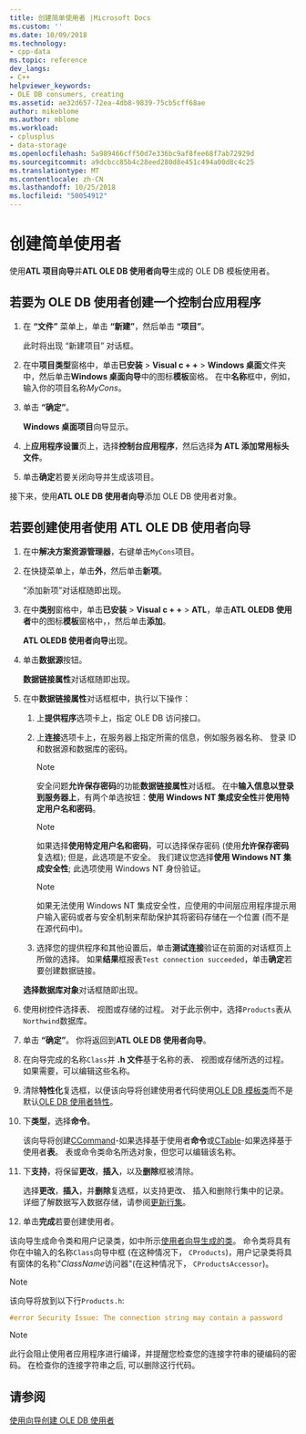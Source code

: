 ```yaml
---
title: 创建简单使用者 |Microsoft Docs
ms.custom: ''
ms.date: 10/09/2018
ms.technology:
- cpp-data
ms.topic: reference
dev_langs:
- C++
helpviewer_keywords:
- OLE DB consumers, creating
ms.assetid: ae32d657-72ea-4db8-9839-75cb5cff68ae
author: mikeblome
ms.author: mblome
ms.workload:
- cplusplus
- data-storage
ms.openlocfilehash: 5a989466cff50d7e336bc9af8fee68f7ab72929d
ms.sourcegitcommit: a9dcbcc85b4c28eed280d8e451c494a00d8c4c25
ms.translationtype: MT
ms.contentlocale: zh-CN
ms.lasthandoff: 10/25/2018
ms.locfileid: "50054912"
---
```

# <a name="creating-a-simple-consumer"></a>创建简单使用者

使用**ATL 项目向导**并**ATL OLE DB 使用者向导**生成的 OLE DB 模板使用者。

## <a name="to-create-a-console-application-for-an-ole-db-consumer"></a>若要为 OLE DB 使用者创建一个控制台应用程序

1. 在 **“文件”** 菜单上，单击 **“新建”**，然后单击 **“项目”**。

   此时将出现 “新建项目” 对话框。

1. 在中**项目类型**窗格中，单击**已安装** > **Visual c + +** > **Windows 桌面**文件夹中，然后单击**Windows 桌面向导**中的图标**模板**窗格。 在中**名称**框中，例如，输入你的项目名称*MyCons*。

1. 单击 **“确定”**。

   **Windows 桌面项目**向导显示。

1. 上**应用程序设置**页上，选择**控制台应用程序**，然后选择**为 ATL 添加常用标头文件**。

1. 单击**确定**若要关闭向导并生成该项目。

接下来，使用**ATL OLE DB 使用者向导**添加 OLE DB 使用者对象。

## <a name="to-create-a-consumer-with-the-atl-ole-db-consumer-wizard"></a>若要创建使用者使用 ATL OLE DB 使用者向导

1. 在中**解决方案资源管理器**，右键单击`MyCons`项目。

1. 在快捷菜单上，单击**外**，然后单击**新项**。

   “添加新项”对话框随即出现。

1. 在中**类别**窗格中，单击**已安装** > **Visual c + +** > **ATL**，单击**ATL OLEDB 使用者**中的图标**模板**窗格中，，然后单击**添加**。

   **ATL OLEDB 使用者向导**出现。

1. 单击**数据源**按钮。

   **数据链接属性**对话框随即出现。

1. 在中**数据链接属性**对话框框中，执行以下操作：

    1. 上**提供程序**选项卡上，指定 OLE DB 访问接口。

    1. 上**连接**选项卡上，在服务器上指定所需的信息，例如服务器名称、 登录 ID 和数据源和数据库的密码。

       > [!NOTE]
       > 安全问题**允许保存密码**的功能**数据链接属性**对话框。 在中**输入信息以登录到服务器上**，有两个单选按钮：**使用 Windows NT 集成安全性**并**使用特定用户名和密码**。

       > [!NOTE]
       > 如果选择**使用特定用户名和密码**，可以选择保存密码 (使用**允许保存密码**复选框); 但是，此选项是不安全。 我们建议您选择**使用 Windows NT 集成安全性**; 此选项使用 Windows NT 身份验证。

       > [!NOTE]
       > 如果无法使用 Windows NT 集成安全性，应使用的中间层应用程序提示用户输入密码或者与安全机制来帮助保护其将密码存储在一个位置 (而不是在源代码中)。

   1. 选择您的提供程序和其他设置后，单击**测试连接**验证在前面的对话框页上所做的选择。 如果**结果**框报表`Test connection succeeded`，单击**确定**若要创建数据链接。

   **选择数据库对象**对话框随即出现。

1. 使用树控件选择表、 视图或存储的过程。 对于此示例中，选择`Products`表从`Northwind`数据库。

1. 单击 **“确定”**。 你将返回到**ATL OLE DB 使用者向导**。

1. 在向导完成的名称`Class`并 **.h 文件**基于名称的表、 视图或存储所选的过程。 如果需要，可以编辑这些名称。

1. 清除**特性化**复选框，以便该向导将创建使用者代码使用[OLE DB 模板类](../../data/oledb/ole-db-consumer-templates-reference.md)而不是默认[OLE DB 使用者特性](../../windows/ole-db-consumer-attributes.md)。

1. 下**类型**，选择**命令**。

   该向导将创建[CCommand](../../data/oledb/ccommand-class.md)-如果选择基于使用者**命令**或[CTable](../../data/oledb/ctable-class.md)-如果选择基于使用者**表**。 表或命令类命名所选对象，但您可以编辑该名称。

1. 下**支持**，将保留**更改**，**插入**，以及**删除**框被清除。

   选择**更改**，**插入**，并**删除**复选框，以支持更改、 插入和删除行集中的记录。 详细了解数据写入数据存储，请参阅[更新行集](../../data/oledb/updating-rowsets.md)。

1. 单击**完成**若要创建使用者。

该向导生成命令类和用户记录类，如中所示[使用者向导生成的类](../../data/oledb/consumer-wizard-generated-classes.md)。 命令类将具有你在中输入的名称`Class`向导中框 (在这种情况下， `CProducts`)，用户记录类将具有窗体的名称"*ClassName*访问器"(在这种情况下， `CProductsAccessor`)。

> [!NOTE]
> 该向导将放到以下行`Products.h`:

```cpp
#error Security Issue: The connection string may contain a password
```

> [!NOTE]
> 此行会阻止使用者应用程序进行编译，并提醒您检查您的连接字符串的硬编码的密码。 在检查你的连接字符串之后, 可以删除这行代码。

## <a name="see-also"></a>请参阅

[使用向导创建 OLE DB 使用者](../../data/oledb/creating-an-ole-db-consumer-using-a-wizard.md)
